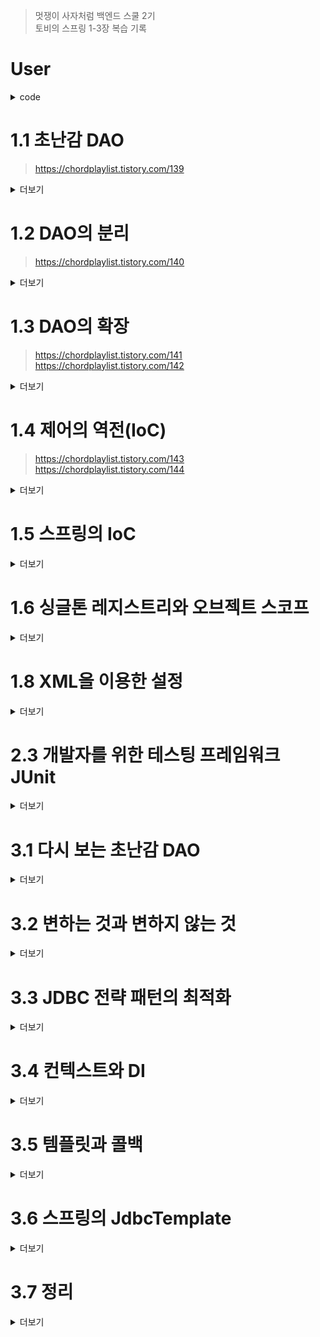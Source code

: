 >멋쟁이 사자처럼 백엔드 스쿨 2기<br>
토비의 스프링 1-3장 복습 기록

# User
<details>
<summary> code </summary>

```java
public class User {
    private String id;
    private String name;
    private String password;

    public User(String id, String name, String password) {
        this.id = id;
        this.name = name;
        this.password = password;
    }

    public String getId() {
        return id;
    }

    public void setId(String id) {
        this.id = id;
    }

    public String getName() {
        return name;
    }

    public void setName(String name) {
        this.name = name;
    }

    public String getPassword() {
        return password;
    }

    public void setPassword(String password) {
        this.password = password;
    }
```

</details>

# 1.1 초난감 DAO
> https://chordplaylist.tistory.com/139
<details>
<summary> 더보기 </summary>

## JDBC 순서
- DB 연결을 위한 Connection 을 가져온다.
- SQL을 담은 Statement 또는 PreparedStatement를 만든다.
- 만들어진 Statement 를 실행한다.
- 조회의 경우 SQL 쿼리의 실행 결과를 ResultSet으로 받아서 
정보를 저장할 오브젝트(여기서는 user)에 옮겨준다.
- 작업 중에 생성된 Connection, Statement, ResultSet 같은 리소스는 
작업을 마친 후 반드시 닫아준다.
- JDBC API가 만들어내는 예외(exception)를 잡아서 직접 처리하거나, 
메소드에 throws를 선언해서 예외가 발생하면 메소드 밖으로 던지게 한다.


## Class.ForName 수정사항
- "com.mysql.jdbc.Driver" - > "com.mysql.cj.jdbc.Driver"
</details>

# 1.2 DAO의 분리
> https://chordplaylist.tistory.com/140
<details>
<summary> 더보기 </summary>

## UserDao의 관심사항
- DB와 연결을 위한 커넥션을 어떻게 가져올까?
- 사용자 등록을 위해 DB에 보낼 SQL 문장을 담을 Statement를 만들고 실행하는 것
- 작업이 끝나면 사용한 리소스인 Statement와 Connection 오브젝트를 닫아줘서 소중한 공유 리소스를 시스템에 돌려주는 것


## Commit
#### [COMMIT!] 중복 코드의 메소드 추출
#### [COMMIT!] DB 커넥션 만들기의 독립
  - [COMMIT!] 상속을 위한 확장
    - 상속이 문제가 된다.
    - 자바는 다중 상속을 허용하지 않음.
    - 상하위 클래스의 관계가 밀접
</details>

# 1.3 DAO의 확장
> https://chordplaylist.tistory.com/141 <br>
> https://chordplaylist.tistory.com/142
<details>
<summary> 더보기 </summary>

## Commit
#### [COMMIT!] 클래스의 분리
- SimpleConnectionMaker 클래스 생성
  - 상속을 이용한 방식을 사용하지 않으니 추상 클래스로 만들지 않는다.
- UserDao가 SimpleConnectionMaker에 종속되어 자유로운 확장이 불가
#### [COMMIT!] 인터페이스 도입
- 초기에 한 번 어떤 클래스의 오브젝트를 사용할지를 결정하는 생성자의 코드는 제거되지 않고 남아있다.
- 다시 원점, 자유로운 DB 커넥션 확장 기능을 가진 UserDao를 제공할 수 없다.
#### [COMMIT!] 관계 설정 책임의 분리
- 클래스 사이의 관계는 코드에 다른 클래스 이름이 나타나기 때문에 만들어지는 것.
- 하지만 오브젝트 사이의 관계는 그렇지 않다.
- 코드에서는 특정 클래스를 전혀 알지 못하더라도 해당 클래스가 구현한 인터페이스를 사용했다면, 그 클래스의 오브젝트를 인터페이스 타입으로 받아서 사용할 수 있다.
</details>

# 1.4 제어의 역전(IoC)
> https://chordplaylist.tistory.com/143
> https://chordplaylist.tistory.com/144
<details>
<summary> 더보기 </summary>

## Commit
#### [COMMIT!] 오브젝트 팩토리
- [COMMIT!] 팩토리
  - 객체의 생성 방법을 결정하고 만들어진 오브젝트를 돌려주는 것.
  - UserDaoTest는 이제 UserDao가 어떻게 만들어지는지, 초기화되는지 신경쓰지 않고 팩토리로 UserDao 오브젝트를 받아, 자기 관심사인 테스트를 위해 활용하면 된다.
#### [COMMIT!] 오브젝트 팩토리의 활용
- 어떤 ConnectionMaker를 구현 클래스를 사용할지를 결정하는 기능이 중복.
- 중복 문제를 해결하기 위해서는 분리하는 방법이 가장 좋다.
#### [COMMIT!] 제어권 이전을 통한 제어관계 역전
- 제어의 역전, 간단히 프로그램의 제어 흐름 구조가 뒤바뀌는 것
- 오브젝트가 자신이 사용할 오브젝트를 스스로 선택하지 않는다. 당연히 생성하지도 않는다.
</details>

# 1.5 스프링의 IoC
<details>
<summary> 더보기 </summary>

## Commit
#### [COMMIT!] 오브젝트 팩토리를 이용한 스프링 IoC
- [COMMIT!] 애플리케이션 컨텍스트와 설정정보
    - 빈
      - 스프링이 제어권을 가지고 직접 만들고 관계를 부여하는 오브젝트 빈(Bean)
      - 오브젝트 단위의 애플리케이션 컴포넌트
      - 스프링 컨테이너가 생성과 관계설정, 사용 등을 제어해주는 제어의 역전이 적용된 오브젝트
    - 빈의 생성과 관계설정 같은 제어를 담당하는 IoC 오브젝트를 빈 팩토리라고 부른다.
    - 보통 빈 팩토리보다는 이를 좀 더 확장한 애플리케이션 컨텍스트를 주로 사용
- [COMMIT!] DaoFactory를 사용하는 애플리케이션 컨텍스트

#### [COMMIT!] 애플리케이션 컨텍스트의 동작 방식
- 클라이언트는 구체적인 팩토리 클래스를 알 필요가 없다.
  - 애플리케이션 컨텍스트를 이용하면 일관된 방식으로 원하는 오브젝ㅌ르르 가져올 수 있따.
- 애플리케이션 컨텍스트는 종합 IoC 서비스를 제공
- 애플리케이션 컨텍스트는 빈을 검색하는 다양한 방법 제공

</details>

# 1.6 싱글톤 레지스트리와 오브젝트 스코프
<details>
<summary> 더보기 </summary>

## Commit
#### [COMMIT!] 싱글톤 레지스트리로서의 애플리케이션 컨텍스트
- 애플리케이션 컨텍스트는 싱글톤을 저장하고 관리하는 싱글톤 레지스트리기도 하다.
- [COMMIT!] 서버 애플리케이션과 싱글톤
  - 서블릿 클래스당 하나의 오브젝트만 만들어주고, 사용자의 요청을 담당하는 여러 스레드에서 하나의 오브젝트를 공유해 동시 사용.
  - 애플리케이션 안에 제한된 수, 대개 한 개의 오브젝트만 만들어서 사용하는것이 싱글톤 패턴의 원리.
- [COMMIT!] 싱글톤 패턴의 한계

</details>

# 1.8 XML을 이용한 설정
<details>
<summary> 더보기 </summary>

## Commit
#### [COMMIT!] DataSource 인터페이스로 변환
- [COMMIT!] DataSource 인터페이스 적용
- [COMMIT!] 자바 코드 설정 방식

</details>

# 2.3 개발자를 위한 테스팅 프레임워크 JUnit
<details>
<summary> 더보기 </summary>

## Commit
#### [COMMIT!] 테스트 결과의 일관성
- [COMMIT!] DeleteAll()의 getCount() 추가
  - [COMMIT!] deleteAll()
    - USER 테이블의 모든 레코드를 삭제
  - [COMMIT!] getCount()
      - USER 테이블의 레코드 갯수를 반환
- [COMMIT!] DeleteAll()과 getCount()의 테스트

#### [COMMIT!] 포괄적인 테스트
- [COMMIT!] getCount()테스트
- [COMMIT!] addAndGet() 테스트 보완
  - User 하나를 더 추가해서 두 개의 User를 add()하고, 각 User의 id를 파라미터로 전달해서 get()을 실행
- [COMMIT!] get()예외조건에 대한 테스트
  - get() 메소드에 전달된 id 값에 해당하는 사용자 정보가 없을 때,
  - Junit에서 예외 조건 테스트 위한 방법 제공.
    - assertThrows(EmptyResultDataAccessException.class, ()->{ });
- [COMMIT!] 테스트를 성공시키기 위한 코드의 수정
- [COMMIT!] 포괄적인 테스트
  - 항상 네거티브 테스트를 먼저 만들어라.
</details>

# 3.1 다시 보는 초난감 DAO
<details>
<summary> 더보기 </summary>

## Commit
#### [COMMIT!] 예외처리 기능을 갖춘 DAO
- [COMMIT!] JDBC 수정 기능의 예외처리 코드
  - PreparedStatement를 처리하는 중 예외가 발생하면, 메소드 실행을 끝마치지 못하면서 Connection과 PreparedStatement의 close() 메소드가 실행되지 않아서 제대로 리소스가 반환되지 않을 수 있다.
- [COMMIT!] _JDBC 조회 기능의 예외처리 코드_
  - ResultSet 추가

</details>

# 3.2 변하는 것과 변하지 않는 것
<details>
<summary> 더보기 </summary>

## Commit
#### [COMMIT!] JDBC try/catch/finally 코드의 문제점
- 2중으로 중첩 및 모든 메소드마다 반복되는 상황
#### [COMMIT!] 분리와 재사용을 위한 디자인 패턴 적용
- [COMMIT!] 메소드 추출
  - 변하는 부분을 메소드로 빼는 것.
- [COMMIT!] 템플릿 메소드 패턴의 적용
    - 개방 폐쇄 원칙을 그럭저럭 지키는 구조
    - 하지만 템플릿 메소드 패턴으로의 접근 제한이 많다.
- [COMMIT!] 전략 패턴의 적용
  - 오브젝트를 아예 둘로 분리하고 클래스 레벨에서는 인터페이스를 통해서만 의존하도록 만드는 전략 패턴
  - 컨텍스트가 StatementStrategy 인터페이스뿐 아니라 특정 구현 클래스인 DeleteAllStatement를 직접 알고 있다는 건, 전략 패턴에도 OCP에도 잘 들어맞는다고 볼 수 없다.
- [COMMIT!] DI 적용을 위한 클라이언트/컨텍스트 분리
  - 의존관계와 책임으로 볼 때 이상적인 클라이언트/컨텍스트 관계를 갖고 있다.
  - 클라이언트가 컨텍스트가 사용할 전략을 정해서 전달하는 면에서 DI구조라고 이해할 수도 있다.
</details>

# 3.3 JDBC 전략 패턴의 최적화
<details>
<summary> 더보기 </summary>

## Commit
#### [COMMIT!] 전략 클래스의 추가 정보
- User 타입 오브젝트를 AddStatement의 생성자를 통해 제공
#### [COMMIT!] 전략과 클라이언트의 동거
- 두가지 불만
  - DAO 메소드마다 새로운 StatementStrategy 구현 클래스를 만들어야 하는 점
  - DAO 메소드에서 StatementStrategy에 전달할 User와 같은 부가적인 정보가 있는 경우, 이를 위해 오브젝트를 전달받는 생성자와 이를 저장해둘 인스턴스 변수를 번거롭게 만들어야 한다는 점.
- [COMMIT!] 로컬 클래스
  - AddStatement가 사용될 곳이 하나라면, 클래스 파일이 하나 줄고, 메소드 안에서 PreparedStatement 생성 로직을 함께 볼 수 있으니 코드를 이해하기도 좋다.
  - 내부 클래스이므로 선언된 곳의 정보에 접근할 수 있다.
- [COMMIT!] 익명 내부 클래스
</details>

# 3.4 컨텍스트와 DI
<details>
<summary> 더보기 </summary>

## Commit
#### [COMMIT!] JdbcContext의 분리
- [COMMIT!] 클래스의 분리
  - JdbcContext가 DataSource에 의존하고 있으므로 DataSource 타입빈을 DI 받을 수 있게 해줘야 한다.
- [COMMIT!] 빈 의존관계 변경
  - 스프링의 DI는 기본적으로 인터페이스를 사이에 두고 의존 클래스를 바꿔서 사용하는 게 목적
  - 이 경우 JdbcContext는 그 자체로 독립적인 JDBC 컨텍스트를 제공해주는 서비스 오브젝트로서 의미가 있을 뿐, 구현 방법이 바귈 가능성은 없다
  - 따라서 인터페이스를 구현하도록 만들지 않음. UserDao와 JdbcContext는 인터페이스를 사이에 두지 않고 DI를 적용하는 특별 구조
</details>

# 3.5 템플릿과 콜백
<details>
<summary> 더보기 </summary>
UserDao와 StatementStrategy, JdbcContext를 이용해 만든 코드는 일종의 전략 패턴이 적용 된 것.
복잡하지만 바뀌지 않는 일정한 패턴을 갖는 작업 흐름이 존재하고 그 중 일부만 자주 바꿔서 사용해야 하는 경우에 적합한 구조
전략 패턴의 기본 구조에 익명 내부 클래스를 활용한 방식이며 이런 방식을 스프링에서는 템플릿/콜백 패턴 이라고 부른다.

## Commit
#### [COMMIT!] 템플릿/콜백의 동작 원리
- [COMMIT!] 템플릿/콜백의 특징
  - 템플릿/콜백 패턴의 콜백은 보통 단일 메소드 인터페이스 사용
#### [COMMIT!] 편리한 콜백의 재활용
- DAO 메소드에서 매번 익명 내부 클래스를 사용하기 때문에 상대적으로 코드를 작성하고 읽기가 불편
- [COMMIT!] 콜백의 분리와 재활용
  - 복잡한 익명 내부 클래스인 콜백을 직접 만들 필요조차 사라짐.
- [COMMIT!] 콜백과 템플릿의 결합
  - 일반적으로는 성격이 다른 코드들은 가능한 한 분리하는 편이 낫지만, 하나의 목적을 위해 서로 긴밀하게 연관되어 동작하는 응집력이 강한 코드들이기 때문에 한 군데 모여 있는 게 유리하다.
</details>

# 3.6 스프링의 JdbcTemplate
<details>
<summary> 더보기 </summary>
스프링에서 제공하는 JdbcTemplate는 JdbcContext와 유사하지만 훨씬 강력하고 편리한 기능을 제공한다.

## Commit
#### [COMMIT!] update()
#### [COMMIT!] queryForInt() -> quryForObject()로 대체
- [COMMIT!] getCount()
#### [COMMIT!] quryForObject()
- [COMMIT!] get()
  - ResultSetExtractor 콜백 대신 RowMapper 콜백 사용
  - 둘 다 템플릿으로부터 ResultSet을 전달받고, 필요한 정보를 추출하여 리턴
  - ResultSetExtractor는 Resultset을 한 번 전달받아 알아서 추출작없을 모두 진행, 최종 결과만 리턴
  - RowMapper는 ResultSet의 로우 하나를 매핑하기 위해 사용되기 때문에 여러번 호출
#### [COMMIT!] query()
- [COMMIT!] 기능 정의와 테스트 작성
- [COMMIT!] query() 템플릿을 이용하는 getAll() 구현
#### [COMMIT!] 재사용 가능한 콜백의 분리
- [COMMIT!] DI를 위한 코드 정리
  - 필요 없어진 DataSource 인스턴스 변수 제거.
  - 단지 JdbcTemplate을 생성하면서 직접 DI 해주기 위해 필요한 DataSource를 전달받아야하므로 수정자 메소드만 남겨놓는다.
- [COMMIT!] 중복제거
- [COMMIT!] 템플릿/콜백 패턴과 UserDao
  - UserDao에는 User정보를 DB에 넣거나 가져오거나 조작하는 방법에 대한 핵심적인 로직만 담겨있다.
  만약 사용할 테이블 필드 정보가 바뀌면 UserDao의 거의 모든 코드가 함께 바뀐다. 따라서 응집도가 높다고 볼 수 있다.
  - JDBC API를 사용하는 방식, 예외처리, 리소스의 반납, DB연결을 어떻게 가져올지에 관한 책임과 관심은 모두 JdbcTemplate에게 있다. 따라서 변경이 일어난다고 해도 UserDao 코드에는 아무런 영향을 주지 않는다.
  그런 면에서 책임이 다른 코드와는 낮은 결합도를 유지하고 있다.

### 두 가지 욕심을 내고 싶은 부분
- userMapper가 인스턴스 변수로 설정되어 있고, 한 번 만들어지면 변경되지 않는 프로퍼티와 같은 성격을 띠고 있으니 아예 UserDao 빈의 DI용 프로퍼티를 만드는 것은?
- DAO 메소드에서 사용하는 SQL문장을 UserDao 코드가 아니라 외부 리소스에 담고 이를 읽어와 사용하게 하는 것.

</details>

# 3.7 정리
<details>
<summary> 더보기 </summary>

- JDBC와 같은 예외가 발생할 가능성이 있으며 공유 리소스의 반환이 필요한 코드는 반드시 try/catch/finally 블록으로 관리
- 일정한 작업 흐름이 반복되면서 일부 기능만 바뀌는 코드가 존재한다면 전략 패턴을 적용한다. 바뀌지 않는 부분은 컨텍스트로, 바뀌는 부분은 전략으로 만들고 인터페이스를 통해 유연하게 전략을 변경할 수 있도록 구성한다.
- 같은 애플리케이션 안에서 여러 가지 종류의 전략을 다이나믹하게 구성하고 사용해야한다면 컨텍스르를 이용하는 클라이언트 메소드에서 직접 전략을 정의하고 제공하게 만든다.
- 클라이언트 메소드 안에 익명 내부 클래스를 사용해서 전략 오브젝트를 구현하면 코드도 간결해지고 메소드의 정보를 직접 사용할 수 있어서 편리하다.
- 컨텍스트가 하나 이상의 클라이언트 오브젝트에서 사용된다면 클래스를 분리해서 공유하도록 만든다.
- 컨텍스트는 별도의 빈으로 등록해서 DI 받거나 클라이언트 클래스에서 지겆ㅂ 생성해서 사용한다. 클래스 내부에서 컨텍스트를 사용할 때 컨텍스트가 의존하는 외부의 오브젝트가 있다면 코드를 이용해서 직접 DI 해줄 수 있다.
- 단일 전략 메소드를 갖는 전략 패턴이면서 익명 내부 클래스를 사용해서 매번 전략을 새로 만들어 사용하고, 컨텍스트 호출과 동시에 전략 DI를 수행하는 방식을 템플릿/콜백 패턴이라고 한다.
- 콜백의 코드에도 일정한 패턴이 반복된다면 콜백을 템플릿에 넣고 재활용하는 것이 편리하다.
- 템플릿과 콜백의 타입이 다양하게 바뀔 수 있다면 제네릭스를 이용한다.
- 스프링은 JDBC 코드 작성을 위해 JdbcTemplate을 기반으로 하는 다양한 템플릿과 콜백을 제공한다.
- 템플릿은 한 번에 하나 이상의 콜백을 사용할 수도 있고, 하나의 콜백을 여러 번 호출할 수도 있다.
- 템플릿/콜백을 설계할 때는 템플릿과 콜백 사이에 주고받는 정보게 관심을 둬야 한다.
</details>
